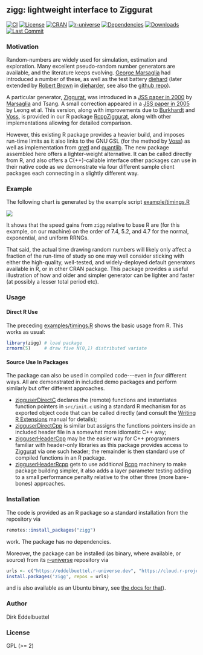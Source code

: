 
## zigg: lightweight interface to Ziggurat

[![CI](https://github.com/eddelbuettel/zigg/workflows/ci/badge.svg)](https://github.com/eddelbuettel/zigg/actions?query=workflow%3Aci)
[![License](https://eddelbuettel.github.io/badges/GPL2+.svg)](https://www.gnu.org/licenses/gpl-2.0.html)
[![CRAN](https://www.r-pkg.org/badges/version/zigg)](https://cran.r-project.org/package=zigg)
[![r-universe](https://eddelbuettel.r-universe.dev/badges/zigg)](https://eddelbuettel.r-universe.dev/zigg)
[![Dependencies](https://tinyverse.netlify.app/badge/zigg)](https://cran.r-project.org/package=zigg)
[![Downloads](https://cranlogs.r-pkg.org/badges/zigg?color=brightgreen)](https://www.r-pkg.org:443/pkg/zigg)
[![Last Commit](https://img.shields.io/github/last-commit/eddelbuettel/zigg)](https://github.com/eddelbuettel/zigg)

### Motivation

Random-numbers are widely used for simulation, estimation and exploration. Many excellent
pseudo-random number generators are available, and the literature keeps evolving. [George
Marsaglia][marsaglia] had introduced a number of these, as well as the test battery [diehard][diehard]
(later extended by [Robert Brown][rgb] in [dieharder][dieharder], see also the [github
repo][dieharder gh]).

A particular generator, [Ziggurat][ziggurat], was introduced in a [JSS paper in 2000][jss2000] by
[Marsaglia] and Tsang. A small correction appeared in a [JSS paper in 2005][jss2005] by Leong et al.
This version, along with improvements due to [Burkhardt][burkardt] and [Voss][voss], is provided in
our R package [RcppZiggurat][rcppziggurat], along with other implementations allowing for detailed
comparison.

However, this existing R package provides a heavier build, and imposes run-time limits as it also
links to the GNU GSL (for the method by [Voss][voss]) as well as implementation from [gretl][gretl]
and [quantlib][quantlib]. The new package assembled here offers a lighter-weight alternative. It can
be called directly from R, and also offers a C(++)-callable interface other packages can use in
their native code as we demonstrate via four different sample client packages each connecting in a
slightly different way.

### Example

The following chart is generated by the example script [example/timings.R][timings]

![](https://eddelbuettel.github.io/images/2025-01-05/ziggurat_base_R_comparison.png)

It shows that the speed gains from `zigg` relative to base R are (for this example, on our machine)
on the order of 7.4, 5.2, and 4.7 for the normal, exponential, and uniform RRNGs.

That said, the actual time drawing random numbers will likely only affect a fraction of the run-time
of study so one may well consider sticking with either the high-quality, well-tested, and
widely-deployed default generators available in R, or in other CRAN package.  This package provides
a useful illustration of how and older and simpler generator can be lighter and faster (at possibly
a lesser total period etc).

### Usage

#### Direct R Use

The preceding [examples/timings.R][timings] shows the basic usage from R.  This works as usual:

```r
library(zigg) # load package
zrnorm(5)     # draw five N(0,1) distributed variate
```

#### Source Use In Packages

The package can also be used
in compiled code---even in _four_ different ways.  All are demonstrated in included demo
packages and perform similarly but offer different approaches.

- [zigguserDirectC][zigguserdirectC] declares the (remote) functions and
  instantiates function pointers in `src/init.c` using a standard R mechanism
  for as exported object code that can be called directly (and consult the
  [Writing R Extensions][wre] manual for details);
- [zigguserDirectCpp][zigguserdirectCpp] is similar but assigns the functions
  pointers inside an included header file in a somewhat more idiomatic C++
  way;
- [zigguserHeaderCpp][zigguserheaderCpp] may be the easier way for C++
  programmers familiar with header-only libraries as this package provides
  access to [Ziggurat][ziggurat] via one such header; the remainder is then
  standard use of compiled functions in an R package.
- [zigguserHeaderRcpp][zigguserheaderRcpp] gets to use additional
  [Rcpp][rcpp] machinery to make package building simpler, it also adds a
  layer parameter testing adding to a small performance penalty relative to
  the other three (more bare-bones) approaches.

### Installation

The code is provided as an R package so a standard installation from the repository via

```r
remotes::install_packages("zigg")
```

work. The package has no dependencies.

Moreover, the package can be installed (as binary, where available, or source) from its
[r-universe][runiverse] repository via

```r
urls <- c("https://eddelbuettel.r-universe.dev", "https://cloud.r-project.org")
install.packages('zigg', repos = urls)
```

and is also available as an Ubuntu binary, see [the docs for that][runiverseubuntu]).

### Author

Dirk Eddelbuettel

### License

GPL (>= 2)

[marsaglia]: https://en.wikipedia.org/wiki/George_Marsaglia
[diehard]: https://en.wikipedia.org/wiki/Diehard_tests
[rgb]: http://webhome.phy.duke.edu/~rgb/
[dieharder]: http://webhome.phy.duke.edu/~rgb/General/dieharder.php
[dieharder gh]: https://github.com/eddelbuettel/dieharder
[ziggurat]: https://en.wikipedia.org/wiki/Ziggurat_algorithm
[jss2000]: https://doi.org/10.18637/jss.v005.i08
[jss2005]: https://doi.org/10.18637/jss.v012.i07
[burkardt]: https://people.sc.fsu.edu/~jburkardt/
[voss]: https://www.seehuhn.de/pages/ziggurat
[rcppziggurat]: https://cran.r-project.org/package=RcppZiggurat
[runiverse]: https://eddelbuettel.r-universe.dev/zigg
[runiverseubuntu]: https://docs.r-universe.dev/install/binaries.html#does-r-universe-have-linux-binaries
[gretl]: https://gretl.sourceforge.net/
[quantlib]: https://www.quantlib.org
[timings]: https://github.com/eddelbuettel/zigg/blob/master/inst/example/timings.R
[zigguserdirectC]: https://github.com/eddelbuettel/zigg/tree/master/inst/examplePackages/directC
[zigguserdirectCpp]: https://github.com/eddelbuettel/zigg/tree/master/inst/examplePackages/directCpp
[zigguserheaderCpp]: https://github.com/eddelbuettel/zigg/tree/master/inst/examplePackages/headerCpp
[zigguserheaderRcpp]: https://github.com/eddelbuettel/zigg/tree/master/inst/examplePackages/headerRcpp
[wre]: https://rstudio.github.io/r-manuals/r-exts/System-and-foreign-language-interfaces.html#linking-to-native-routines-in-other-packages
[rcpp]: https://www.rcpp.org
